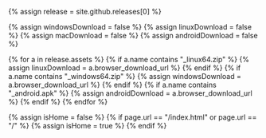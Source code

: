 <!-- TODO: Change this to latest release -->
{% assign release = site.github.releases[0] %}

{% assign windowsDownload = false %}
{% assign linuxDownload = false %}
{% assign macDownload = false %}
{% assign androidDownload = false %}

{% for a in release.assets %}
{% if a.name contains "_linux64.zip" %}
{% assign linuxDownload = a.browser_download_url %}
{% endif %}
{% if a.name contains "_windows64.zip" %}
{% assign windowsDownload = a.browser_download_url %}
{% endif %}
{% if a.name contains "_android.apk" %}
{% assign androidDownload = a.browser_download_url %}
{% endif %}
{% endfor %}

{% assign isHome = false %}
{% if page.url == "/index.html" or page.url == "/" %}
   {% assign isHome = true %}
{% endif %}